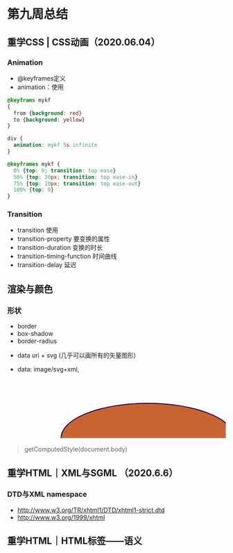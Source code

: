 # 第九周总结
## 重学CSS | CSS动画（2020.06.04）

### Animation
- @keyframes定义
- animation：使用

```css
@keyframs mykf
{
  from {background: red}
  to {background: yellow}
}

div {
  animation: mykf 5s infinite
}
```

```css
@keyframes mykf {
  0% {top: 0; transition: top ease}
  50% {top: 30px; transition: top ease-in}
  75% {top: 10px; transition: top ease-out}
  100% {top: 0}
}
```

### Transition
- transition 使用
- transition-property 要变换的属性
- transition-duration 变换的时长
- transition-timing-function 时间曲线
- transition-delay 延迟

## 渲染与颜色

### 形状
- border
- box-shadow
- border-radius

* data uri + svg (几乎可以画所有的矢量图形)
- data: image/svg+xml, <svg width="100%" height="100%" version="1.1" xmlns="http://www.w3.org/2000/svg"> <ellipse cx="300" cy="150" rx="200" ry="80" style="fill: rgb(200,100,50); stroke:rgb(0,0,100); stroke-width:2" /> </svg>

> getComputedStyle(document.body)

## 重学HTML｜XML与SGML （2020.6.6）

### DTD与XML namespace
- http://www.w3.org/TR/xhtml1/DTD/xhtml1-strict.dtd
- http://www.w3.org/1999/xhtml

## 重学HTML｜HTML标签——语义

